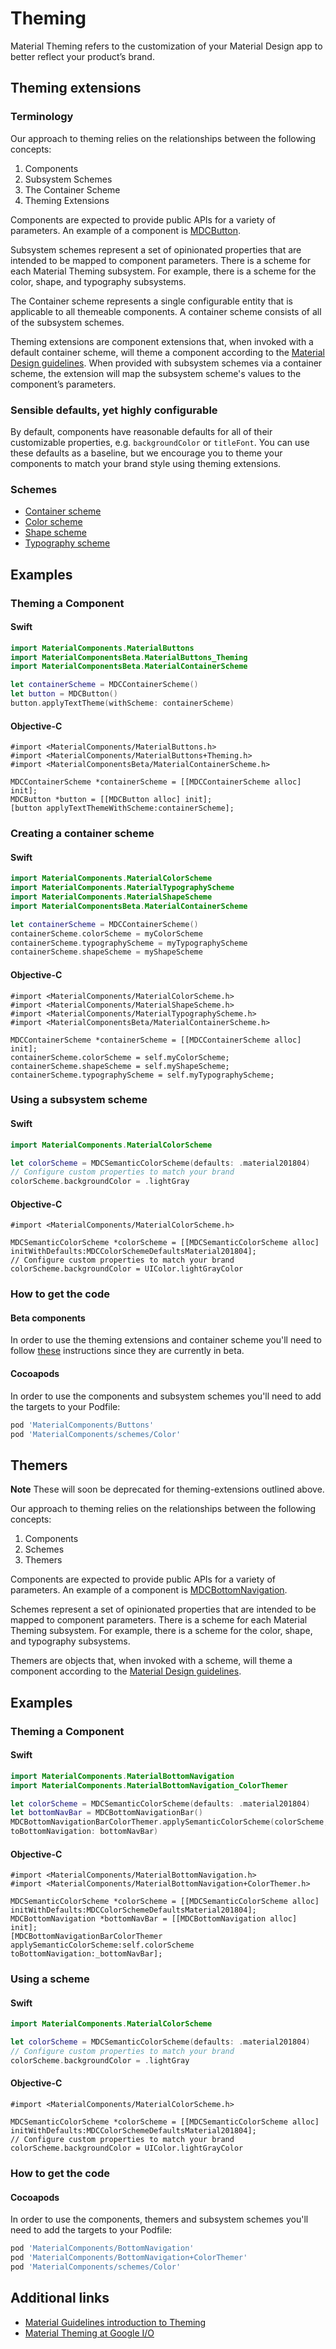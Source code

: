 <!--docs:
title: "Theming"
layout: detail
section: components
excerpt: "Material Theming refers to the customization of your Material Design app to better reflect your product’s brand."
path: /catalog/theming/
-->

# Theming

Material Theming refers to the customization of your Material Design app to better reflect your product’s brand.

## Theming extensions

### Terminology

Our approach to theming relies on the relationships between the following concepts:

1. Components
2. Subsystem Schemes
3. The Container Scheme
4. Theming Extensions

Components are expected to provide public APIs for a variety of parameters. An example of a component is [MDCButton](https://github.com/material-components/material-components-ios/tree/develop/components/Buttons).

Subsystem schemes represent a set of opinionated properties that are intended to be mapped to component parameters. There is a scheme for each Material Theming subsystem. For example, there is a scheme for the color, shape, and typography subsystems.

The Container scheme represents a single configurable entity that is applicable to all themeable components. A container scheme consists of all of the subsystem schemes.

Theming extensions are component extensions that, when invoked with a default container scheme, will theme a component according to the [Material Design guidelines](https://material.io/design). When provided with subsystem schemes via a container scheme, the extension will map the subsystem scheme's values to the component’s parameters.

### Sensible defaults, yet highly configurable

By default, components have reasonable defaults for all of their customizable properties, e.g. `backgroundColor` or `titleFont`. You can use these defaults as a baseline, but we encourage you to theme your components to match your brand style using theming extensions.

### Schemes

<ul class="icon-list">
<li class="icon-list-item icon-list-item--link"><a href="Container/">Container scheme</a></li>
<li class="icon-list-item icon-list-item--link"><a href="Color/">Color scheme</a></li>
<li class="icon-list-item icon-list-item--link"><a href="Shape/">Shape scheme</a></li>
<li class="icon-list-item icon-list-item--link"><a href="Typography/">Typography scheme</a></li>
</ul>

## Examples

### Theming a Component

<!--<div class="material-code-render" markdown="1">-->
#### Swift

```swift
import MaterialComponents.MaterialButtons
import MaterialComponentsBeta.MaterialButtons_Theming
import MaterialComponentsBeta.MaterialContainerScheme

let containerScheme = MDCContainerScheme()
let button = MDCButton()
button.applyTextTheme(withScheme: containerScheme)
```

#### Objective-C

```objc
#import <MaterialComponents/MaterialButtons.h>
#import <MaterialComponents/MaterialButtons+Theming.h>
#import <MaterialComponentsBeta/MaterialContainerScheme.h>

MDCContainerScheme *containerScheme = [[MDCContainerScheme alloc] init];
MDCButton *button = [[MDCButton alloc] init];
[button applyTextThemeWithScheme:containerScheme];
```
<!--</div>-->

### Creating a container scheme

<!--<div class="material-code-render" markdown="1">-->
#### Swift

```swift
import MaterialComponents.MaterialColorScheme
import MaterialComponents.MaterialTypographyScheme
import MaterialComponents.MaterialShapeScheme
import MaterialComponentsBeta.MaterialContainerScheme

let containerScheme = MDCContainerScheme()
containerScheme.colorScheme = myColorScheme
containerScheme.typographyScheme = myTypographyScheme
containerScheme.shapeScheme = myShapeScheme
```

#### Objective-C

```objc
#import <MaterialComponents/MaterialColorScheme.h>
#import <MaterialComponents/MaterialShapeScheme.h>
#import <MaterialComponents/MaterialTypographyScheme.h>
#import <MaterialComponentsBeta/MaterialContainerScheme.h>

MDCContainerScheme *containerScheme = [[MDCContainerScheme alloc] init];
containerScheme.colorScheme = self.myColorScheme;
containerScheme.shapeScheme = self.myShapeScheme;
containerScheme.typographyScheme = self.myTypographyScheme;
```
<!--</div>-->

### Using a subsystem scheme

<!--<div class="material-code-render" markdown="1">-->
#### Swift

```swift
import MaterialComponents.MaterialColorScheme

let colorScheme = MDCSemanticColorScheme(defaults: .material201804)
// Configure custom properties to match your brand
colorScheme.backgroundColor = .lightGray
```

#### Objective-C

```objc
#import <MaterialComponents/MaterialColorScheme.h>

MDCSemanticColorScheme *colorScheme = [[MDCSemanticColorScheme alloc] initWithDefaults:MDCColorSchemeDefaultsMaterial201804];
// Configure custom properties to match your brand
colorScheme.backgroundColor = UIColor.lightGrayColor
```
<!--</div>-->

### How to get the code

#### Beta components

In order to use the theming extensions and container scheme you'll need to follow [these](../../contributing/beta_components.md) 
instructions since they are currently in beta.

#### Cocoapods

In order to use the components and subsystem schemes you'll need to add the targets to your Podfile:

<!--<div class="material-code-render" markdown="1">-->

```bash
pod 'MaterialComponents/Buttons'
pod 'MaterialComponents/schemes/Color'
```
<!--</div>-->

## Themers

**Note** These will soon be deprecated for theming-extensions outlined above.

Our approach to theming relies on the relationships between the following concepts:

1. Components
2. Schemes
3. Themers

Components are expected to provide public APIs for a variety of parameters. An example of a component is [MDCBottomNavigation](https://github.com/material-components/material-components-ios/tree/develop/components/BottomNavigation).

Schemes represent a set of opinionated properties that are intended to be mapped to component parameters. There is a scheme for each Material Theming subsystem. For example, there is a scheme for the color, shape, and typography subsystems.

Themers are objects that, when invoked with a scheme, will theme a component according to the [Material Design guidelines](https://material.io/design).

## Examples

### Theming a Component

<!--<div class="material-code-render" markdown="1">-->
#### Swift

```swift
import MaterialComponents.MaterialBottomNavigation
import MaterialComponents.MaterialBottomNavigation_ColorThemer

let colorScheme = MDCSemanticColorScheme(defaults: .material201804)
let bottomNavBar = MDCBottomNavigationBar()
MDCBottomNavigationBarColorThemer.applySemanticColorScheme(colorScheme,
toBottomNavigation: bottomNavBar)
```

#### Objective-C

```objc
#import <MaterialComponents/MaterialBottomNavigation.h>
#import <MaterialComponents/MaterialBottomNavigation+ColorThemer.h>

MDCSemanticColorScheme *colorScheme = [[MDCSemanticColorScheme alloc] initWithDefaults:MDCColorSchemeDefaultsMaterial201804];
MDCBottomNavigation *bottomNavBar = [[MDCBottomNavigation alloc] init];
[MDCBottomNavigationBarColorThemer applySemanticColorScheme:self.colorScheme
toBottomNavigation:_bottomNavBar];
```
<!--</div>-->

### Using a scheme

<!--<div class="material-code-render" markdown="1">-->
#### Swift

```swift
import MaterialComponents.MaterialColorScheme

let colorScheme = MDCSemanticColorScheme(defaults: .material201804)
// Configure custom properties to match your brand
colorScheme.backgroundColor = .lightGray
```

#### Objective-C

```objc
#import <MaterialComponents/MaterialColorScheme.h>

MDCSemanticColorScheme *colorScheme = [[MDCSemanticColorScheme alloc] initWithDefaults:MDCColorSchemeDefaultsMaterial201804];
// Configure custom properties to match your brand
colorScheme.backgroundColor = UIColor.lightGrayColor
```
<!--</div>-->

### How to get the code

#### Cocoapods

In order to use the components, themers and subsystem schemes you'll need to add the targets to your Podfile:

<!--<div class="material-code-render" markdown="1">-->

```bash
pod 'MaterialComponents/BottomNavigation'
pod 'MaterialComponents/BottomNavigation+ColorThemer'
pod 'MaterialComponents/schemes/Color'
```
<!--</div>-->

## Additional links

* [Material Guidelines introduction to Theming](https://material.io/design/material-theming/overview.html)
* [Material Theming at Google I/O](https://youtu.be/3VUMl_l-_fI)
